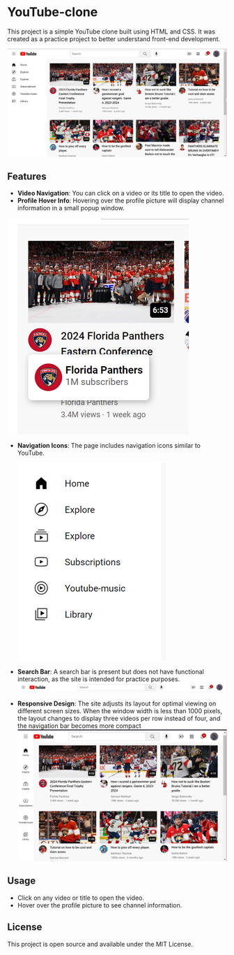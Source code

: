 # YouTube-clone

This project is a simple YouTube clone built using HTML and CSS. It was created as a practice project to better understand front-end development.

![Interface](youtube/images/interface.png)

## Features

- **Video Navigation**: You can click on a video or its title to open the video.
- **Profile Hover Info**: Hovering over the profile picture will display channel information in a small popup window.

 ![PPH](youtube/images/profile_picture_hover.png)

- **Navigation Icons**: The page includes navigation icons similar to YouTube.

   ![Nav_icons](youtube/images/nav_icons.png)

- **Search Bar**: A search bar is present but does not have functional interaction, as the site is intended for practice purposes.
![Header](youtube/images/header.png)

- **Responsive Design**: The site adjusts its layout for optimal viewing on different screen sizes. When the window width is less than 1000 pixels, the layout changes to display three videos per row instead of four, and the navigation bar becomes more compact
![Response](youtube/images/response.png)

## Usage
- Click on any video or title to open the video.
- Hover over the profile picture to see channel information.

## License
This project is open source and available under the MIT License.
